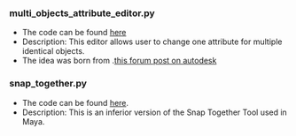 

### multi_objects_attribute_editor.py

- The code can be found [here](https://github.com/jerry-botaoyu/technical-director/blob/main/snap_together.py)
- Description: This editor allows user to change one attribute for multiple identical objects.
- The idea was born from .[this forum post on autodesk](https://github.com/jerry-botaoyu/technical-director/blob/main/snap_together.py)


### snap_together.py

- The code can be found [here](https://github.com/jerry-botaoyu/technical-director/blob/main/snap_together.py). 
- Description: This is an inferior version of the Snap Together Tool used in Maya.
